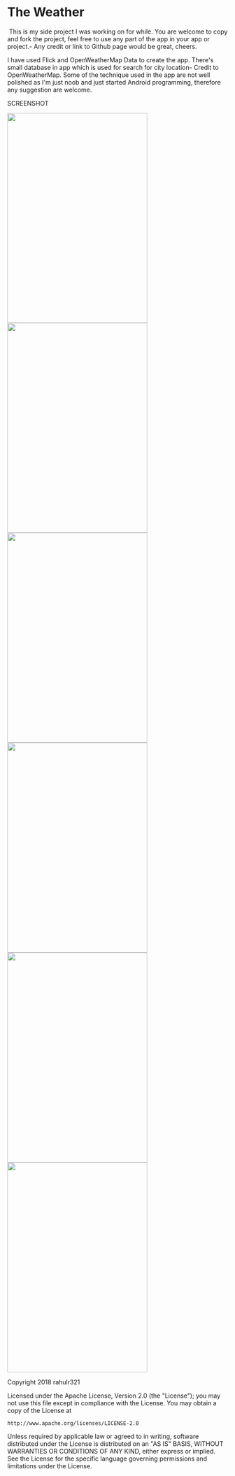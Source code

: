 # The Weather
​
This is my side project I was working on for while.
You are welcome to copy and fork the project, feel free to use any part of the app in your app or project.- Any credit or link to Github page would be great,  cheers. 

I have used Flick and OpenWeatherMap Data to create the app. 
There's small database in app which is used for search for city location- Credit to OpenWeatherMap.
Some of the technique used in the app are not well polished as I'm just noob and just started Android programming, therefore any suggestion are welcome. 





SCREENSHOT

<img src="https://user-images.githubusercontent.com/32653005/41194792-36c1f1a6-6c19-11e8-8565-005cdba72110.png" data-canonical-src="https://user-images.githubusercontent.com/32653005/41194792-36c1f1a6-6c19-11e8-8565-005cdba72110.png" width="320" height="480" />

<img src="https://user-images.githubusercontent.com/32653005/41194784-35c5081a-6c19-11e8-8b74-b34ffe915e55.png" data-canonical-src="https://user-images.githubusercontent.com/32653005/41194784-35c5081a-6c19-11e8-8b74-b34ffe915e55.png" width="320" height="480" />

<img src="https://user-images.githubusercontent.com/32653005/41194791-36a36e48-6c19-11e8-9a8a-9c94dae94e46.png" data-canonical-src="https://user-images.githubusercontent.com/32653005/41194791-36a36e48-6c19-11e8-9a8a-9c94dae94e46.png" width="320" height="480" />

<img src="https://user-images.githubusercontent.com/32653005/41194785-35e5eb2a-6c19-11e8-8406-408c0e1a96ee.png" data-canonical-src="https://user-images.githubusercontent.com/32653005/41194785-35e5eb2a-6c19-11e8-8406-408c0e1a96ee.png" width="320" height="480" />

<img src="https://user-images.githubusercontent.com/32653005/41194787-36280e9c-6c19-11e8-9fea-b22d5357970f.png" data-canonical-src="https://user-images.githubusercontent.com/32653005/41194787-36280e9c-6c19-11e8-9fea-b22d5357970f.png" width="320" height="480" />

<img src="https://user-images.githubusercontent.com/32653005/41194786-36044980-6c19-11e8-8001-a9d6c033d61e.png" data-canonical-src="https://user-images.githubusercontent.com/32653005/41194786-36044980-6c19-11e8-8001-a9d6c033d61e.png" width="320" height="480" />


<bold> Copyright 2018 rahulr321</bold>

Licensed under the Apache License, Version 2.0 (the "License");
you may not use this file except in compliance with the License.
You may obtain a copy of the License at

    http://www.apache.org/licenses/LICENSE-2.0

Unless required by applicable law or agreed to in writing, software
distributed under the License is distributed on an "AS IS" BASIS,
WITHOUT WARRANTIES OR CONDITIONS OF ANY KIND, either express or implied.
See the License for the specific language governing permissions and
limitations under the License.
